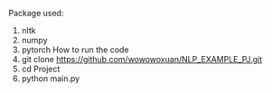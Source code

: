 Package used:
1. nltk
2. numpy
3. pytorch
How to run the code
1. git clone https://github.com/wowowoxuan/NLP_EXAMPLE_PJ.git
2. cd Project
3. python main.py

